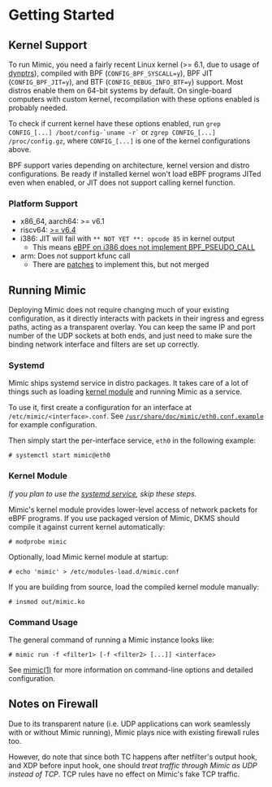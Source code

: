 # Getting Started

## Kernel Support

To run Mimic, you need a fairly recent Linux kernel (>= 6.1, due to usage of [dynptrs](https://lwn.net/Articles/910873/)), compiled with BPF (`CONFIG_BPF_SYSCALL=y`), BPF JIT (`CONFIG_BPF_JIT=y`), and BTF (`CONFIG_DEBUG_INFO_BTF=y`) support. Most distros enable them on 64-bit systems by default. On single-board computers with custom kernel, recompilation with these options enabled is probably needed.

To check if current kernel have these options enabled, run `` grep CONFIG_[...] /boot/config-`uname -r` `` or `zgrep CONFIG_[...] /proc/config.gz`, where `CONFIG_[...]` is one of the kernel configurations above.

BPF support varies depending on architecture, kernel version and distro configurations. Be ready if installed kernel won't load eBPF programs JITed even when enabled, or JIT does not support calling kernel function.

### Platform Support

- x86_64, aarch64: >= v6.1
- riscv64: [>= v6.4](https://github.com/torvalds/linux/commit/d40c3847b485acc3522b62b020f77dcd38ca357f)
- i386: JIT will fail with `** NOT YET **: opcode 85` in kernel output
  - This means [eBPF on i386 does not implement BPF_PSEUDO_CALL](https://github.com/torvalds/linux/blob/786c8248dbd33a5a7a07f7c6e55a7bfc68d2ca48/arch/x86/net/bpf_jit_comp32.c#L2092)
- arm: Does not support kfunc call
  - There are [patches](https://lwn.net/ml/linux-kernel/20221126094530.226629-1-yangjihong1@huawei.com/) to implement this, but not merged

## Running Mimic

Deploying Mimic does not require changing much of your existing configuration, as it directly interacts with packets in their ingress and egress paths, acting as a transparent overlay. You can keep the same IP and port number of the UDP sockets at both ends, and just need to make sure the binding network interface and filters are set up correctly.

### Systemd

Mimic ships systemd service in distro packages. It takes care of a lot of things such as loading [kernel module](#kernel-module) and running Mimic as a service.

To use it, first create a configuration for an interface at `/etc/mimic/<interface>.conf`. See [`/usr/share/doc/mimic/eth0.conf.example`](eth0.conf.example) for example configuration.

Then simply start the per-interface service, `eth0` in the following example:

``` console
# systemctl start mimic@eth0
```

### Kernel Module

*If you plan to use the [systemd service](#systemd), skip these steps.*

Mimic's kernel module provides lower-level access of network packets for eBPF programs. If you use packaged version of Mimic, DKMS should compile it against current kernel automatically:

```console
# modprobe mimic
```

Optionally, load Mimic kernel module at startup:

```console
# echo 'mimic' > /etc/modules-load.d/mimic.conf
```

If you are building from source, load the compiled kernel module manually:

```
# insmod out/mimic.ko
```

### Command Usage

The general command of running a Mimic instance looks like:

```console
# mimic run -f <filter1> [-f <filter2> [...]] <interface>
```

See [mimic(1)](mimic.1.md) for more information on command-line options and detailed configuration.

## Notes on Firewall

Due to its transparent nature (i.e. UDP applications can work seamlessly with or without Mimic running), Mimic plays nice with existing firewall rules too.

However, do note that since both TC happens after netfilter's output hook, and XDP before input hook, one should *treat traffic through Mimic as UDP instead of TCP*. TCP rules have no effect on Mimic's fake TCP traffic.

